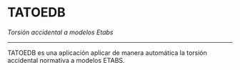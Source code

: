 # TATOEDB

_Torsión accidental a modelos Etabs_

---

TATOEDB es una aplicación aplicar de manera automática la torsión accidental normativa a modelos ETABS.
